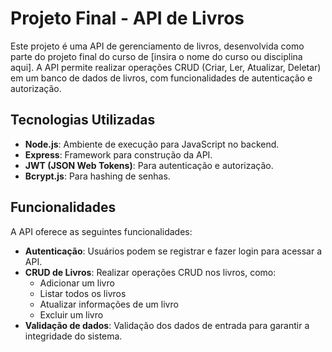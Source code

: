 # Projeto Final - API de Livros

Este projeto é uma API de gerenciamento de livros, desenvolvida como parte do projeto final do curso de [insira o nome do curso ou disciplina aqui]. A API permite realizar operações CRUD (Criar, Ler, Atualizar, Deletar) em um banco de dados de livros, com funcionalidades de autenticação e autorização.

## Tecnologias Utilizadas

- **Node.js**: Ambiente de execução para JavaScript no backend.
- **Express**: Framework para construção da API.
- **JWT (JSON Web Tokens)**: Para autenticação e autorização.
- **Bcrypt.js**: Para hashing de senhas.

## Funcionalidades

A API oferece as seguintes funcionalidades:

- **Autenticação**: Usuários podem se registrar e fazer login para acessar a API.
- **CRUD de Livros**: Realizar operações CRUD nos livros, como:
  - Adicionar um livro
  - Listar todos os livros
  - Atualizar informações de um livro
  - Excluir um livro
- **Validação de dados**: Validação dos dados de entrada para garantir a integridade do sistema.

